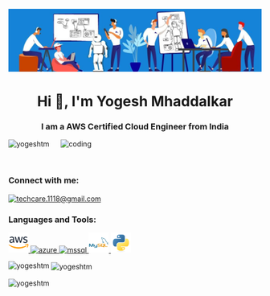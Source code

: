 ![logo](https://github.com/YogeshTM/YogeshTM/blob/main/155994619-42de4048-11df-4ca3-9701-711cfe99a86d.jpg?raw=true)
<h1 align="center">Hi 👋, I'm Yogesh Mhaddalkar</h1>
<h3 align="center">I am a AWS Certified Cloud Engineer from India</h3>

<img align="right" alt="coding" width="400" src="https://cdn.dribbble.com/users/1912990/screenshots/6129020/media/5de7b1748ffb5977fc77840b16f939c5.gif">
 
<p align="left"> <img src="https://komarev.com/ghpvc/?username=yogeshtm&label=Profile%20views&color=0e75b6&style=flat" alt="yogeshtm" /> </p>

<p align="left"> <a href="https://twitter.com/" target="blank"><img src="https://img.shields.io/twitter/follow/?logo=twitter&style=for-the-badge" alt="" /></a> </p>

<h3 align="left">Connect with me:</h3>
<p align="left">
<a href="https://linkedin.com/in/techcare.1118@gmail.com" target="blank"><img align="center" src="https://raw.githubusercontent.com/rahuldkjain/github-profile-readme-generator/master/src/images/icons/Social/linked-in-alt.svg" alt="techcare.1118@gmail.com" height="30" width="40" /></a>
</p>

<h3 align="left">Languages and Tools:</h3>
<p align="left"> <a href="https://aws.amazon.com" target="_blank" rel="noreferrer"> <img src="https://raw.githubusercontent.com/devicons/devicon/master/icons/amazonwebservices/amazonwebservices-original-wordmark.svg" alt="aws" width="40" height="40"/> </a> <a href="https://azure.microsoft.com/en-in/" target="_blank" rel="noreferrer"> <img src="https://www.vectorlogo.zone/logos/microsoft_azure/microsoft_azure-icon.svg" alt="azure" width="40" height="40"/> </a> <a href="https://www.microsoft.com/en-us/sql-server" target="_blank" rel="noreferrer"> <img src="https://www.svgrepo.com/show/303229/microsoft-sql-server-logo.svg" alt="mssql" width="40" height="40"/> </a> <a href="https://www.mysql.com/" target="_blank" rel="noreferrer"> <img src="https://raw.githubusercontent.com/devicons/devicon/master/icons/mysql/mysql-original-wordmark.svg" alt="mysql" width="40" height="40"/> </a> <a href="https://www.python.org" target="_blank" rel="noreferrer"> <img src="https://raw.githubusercontent.com/devicons/devicon/master/icons/python/python-original.svg" alt="python" width="40" height="40"/> </a> </p>

<p><img align="left" src="https://github-readme-stats.vercel.app/api/top-langs?username=yogeshtm&show_icons=true&locale=en&layout=compact" alt="yogeshtm" /></p>

<p>&nbsp;<img align="center" src="https://github-readme-stats.vercel.app/api?username=yogeshtm&show_icons=true&locale=en" alt="yogeshtm" /></p>

<p><img align="center" src="https://github-readme-streak-stats.herokuapp.com/?user=yogeshtm&" alt="yogeshtm" /></p>
